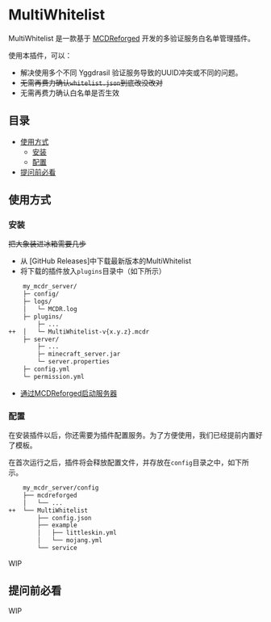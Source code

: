 # MultiWhitelist

MultiWhitelist 是一款基于 [MCDReforged](https://mcdreforged.com/) 开发的多验证服务白名单管理插件。

使用本插件，可以：

- 解决使用多个不同 Yggdrasil 验证服务导致的UUID冲突或不同的问题。
- ~~无需再费力确认`whitelist.json`到底改没改对~~
- 无需再费力确认白名单是否生效

## 目录

- [使用方式](#使用方式)
  - [安装](#安装)
  - [配置](#配置)
- [提问前必看](#提问前必看)

## 使用方式

### 安装

~~把大象装进冰箱需要几步~~

- 从 [GitHub Releases]中下载最新版本的MultiWhitelist
- 将下载的插件放入`plugins`目录中（如下所示）

```bash
    my_mcdr_server/
    ├─ config/
    ├─ logs/
    │   └─ MCDR.log
    ├─ plugins/
        ├─ ...
++  │   └─ MultiWhitelist-v{x.y.z}.mcdr
    ├─ server/
        ├─ ...
        ├─ minecraft_server.jar
        └─ server.properties
    ├─ config.yml
    └─ permission.yml
```

- [通过MCDReforged启动服务器](https://docs.mcdreforged.com/zh-cn/latest/quick_start/first_run.html#run)

### 配置

在安装插件以后，你还需要为插件配置服务。为了方便使用，我们已经提前内置好了模板。

在首次运行之后，插件将会释放配置文件，并存放在`config`目录之中，如下所示。

```bash
    my_mcdr_server/config
    ├── mcdreforged
    │   └── ...
++  └── MultiWhitelist
        ├── config.json
        ├── example
        │   ├── littleskin.yml
        │   └── mojang.yml
        └── service
```

WIP

## 提问前必看

WIP
